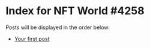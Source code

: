 # Index for NFT World #4258
Posts will be displayed in the order below:

- [Your first post](./001-first.md)

